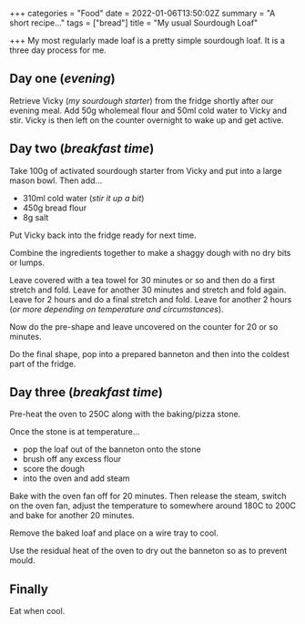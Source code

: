 +++
categories = "Food"
date = 2022-01-06T13:50:02Z
summary = "A short recipe..."
tags = ["bread"]
title = "My usual Sourdough Loaf"

+++
My most regularly made loaf is a pretty simple sourdough loaf. It is a three day process for me.

## Day one (_evening_)

Retrieve Vicky (_my sourdough starter_) from the fridge shortly after our evening meal. Add 50g wholemeal flour and 50ml cold water to Vicky and stir. Vicky is then left on the counter overnight to wake up and get active.

## Day two (_breakfast time_)

Take 100g of activated sourdough starter from Vicky and put into a large mason bowl. Then add...

* 310ml cold water (_stir it up a bit_)
* 450g bread flour
* 8g salt

Put Vicky back into the fridge ready for next time.

Combine the ingredients together to make a shaggy dough with no dry bits or lumps.

Leave covered with a tea towel for 30 minutes or so and then do a first stretch and fold. Leave for another 30 minutes and stretch and fold again. Leave for 2 hours and do a final stretch and fold. Leave for another 2 hours (_or more depending on temperature and circumstances_).

Now do the pre-shape and leave uncovered on the counter for 20 or so minutes.

Do the final shape, pop into a prepared banneton and then into the coldest part of the fridge.

## Day three (_breakfast time_)

Pre-heat the oven to 250C along with the baking/pizza stone.

Once the stone is at temperature...

* pop the loaf out of the banneton onto the stone
* brush off any excess flour
* score the dough
* into the oven and add steam

Bake with the oven fan off for 20 minutes. Then release the steam, switch on the oven fan, adjust the temperature to somewhere around 180C to 200C and bake for another 20 minutes.

Remove the baked loaf and place on a wire tray to cool.

Use the residual heat of the oven to dry out the banneton so as to prevent mould.

## Finally

Eat when cool.
